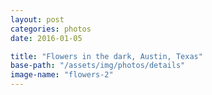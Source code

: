 ```yaml
---
layout: post
categories: photos
date: 2016-01-05

title: "Flowers in the dark, Austin, Texas"
base-path: "/assets/img/photos/details"
image-name: "flowers-2"
---
```

